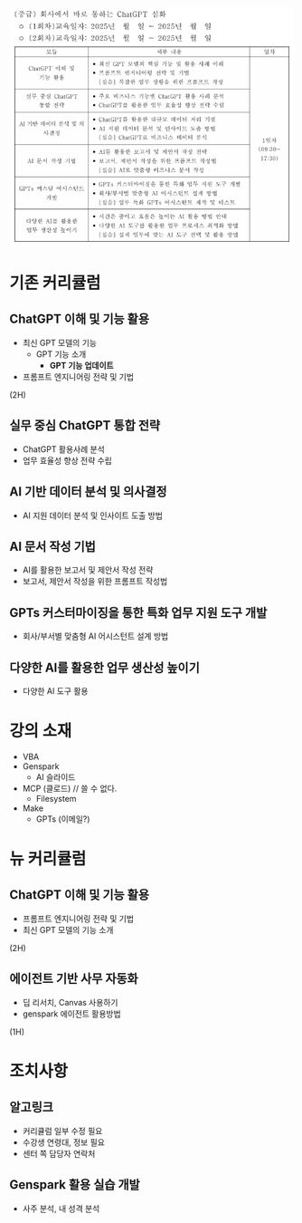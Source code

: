 ![](attachments/c-ict.png)

# 기존 커리큘럼

## ChatGPT 이해 및 기능 활용

- 최신 GPT 모델의 기능
	- GPT 기능 소개
		- **GPT 기능 업데이트**
- 프롬프트 엔지니어링 전략 및 기법

(2H)

## 실무 중심 ChatGPT 통합 전략

- ChatGPT 활용사례 분석
- 업무 효율성 향상 전략 수립

## AI 기반 데이터 분석 및 의사결정

- AI 지원 데이터 분석 및 인사이트 도출 방법

## AI 문서 작성 기법

- AI를 활용한 보고서 및 제안서 작성 전략
- 보고서, 제안서 작성을 위한 프롬프트 작성법

## GPTs 커스터마이징을 통한 특화 업무 지원 도구 개발

- 회사/부서별 맞춤형 AI 어시스턴트 설계 방법

## 다양한 AI를 활용한 업무 생산성 높이기

- 다양한 AI 도구 활용

# 강의 소재

- VBA
- Genspark
	- AI 슬라이드
- MCP (클로드) // 쓸 수 없다.
	- Filesystem 
- Make
	- GPTs (이메일?)



# 뉴 커리큘럼

## ChatGPT 이해 및 기능 활용

- 프롬프트 엔지니어링 전략 및 기법
- 최신 GPT 모델의 기능 소개

(2H)

## 에이전트 기반 사무 자동화

- 딥 리서치, Canvas 사용하기
- genspark 에이전트 활용방법


(1H)


# 조치사항

## 알고링크

- 커리큘럼 일부 수정 필요
- 수강생 연령대, 정보 필요
- 센터 쪽 담당자 연락처

## Genspark 활용 실습 개발


- 사주 분석, 내 성격 분석